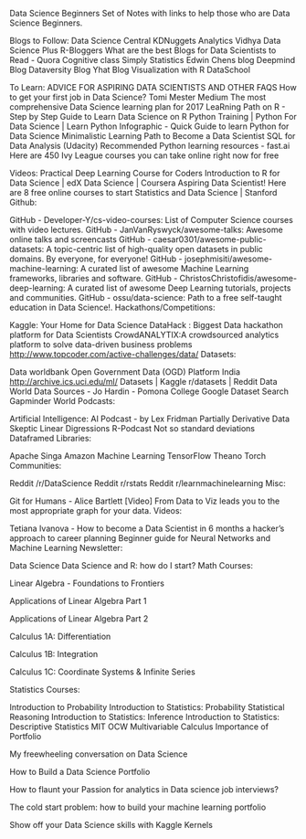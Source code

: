 Data Science Beginners
Set of Notes with links to help those who are Data Science Beginners.

Blogs to Follow:
Data Science Central
KDNuggets
Analytics Vidhya
Data Science Plus
R-Bloggers
What are the best Blogs for Data Scientists to Read - Quora
Cognitive class
Simply Statistics
Edwin Chens blog
Deepmind Blog
Dataversity Blog
Yhat Blog
Visualization with R
DataSchool

To Learn:
ADVICE FOR ASPIRING DATA SCIENTISTS AND OTHER FAQS
How to get your first job in Data Science? Tomi Mester Medium
The most comprehensive Data Science learning plan for 2017
LeaRning Path on R - Step by Step Guide to Learn Data Science on R
Python Training | Python For Data Science | Learn Python
Infographic - Quick Guide to learn Python for Data Science
Minimalistic Learning Path to Become a Data Scientist
SQL for Data Analysis (Udacity)
Recommended Python learning resources - fast.ai
Here are 450 Ivy League courses you can take online right now for free

Videos:
Practical Deep Learning Course for Coders
Introduction to R for Data Science | edX
Data Science | Coursera
Aspiring Data Scientist! Here are 8 free online courses to start
Statistics and Data Science | Stanford
Github:

GitHub - Developer-Y/cs-video-courses: List of Computer Science courses with video lectures.
GitHub - JanVanRyswyck/awesome-talks: Awesome online talks and screencasts
GitHub - caesar0301/awesome-public-datasets: A topic-centric list of high-quality open datasets in public domains. By everyone, for everyone!
GitHub - josephmisiti/awesome-machine-learning: A curated list of awesome Machine Learning frameworks, libraries and software.
GitHub - ChristosChristofidis/awesome-deep-learning: A curated list of awesome Deep Learning tutorials, projects and communities.
GitHub - ossu/data-science: Path to a free self-taught education in Data Science!.
Hackathons/Competitions:

Kaggle: Your Home for Data Science
DataHack : Biggest Data hackathon platform for Data Scientists
CrowdANALYTIX:A crowdsourced analytics platform to solve data-driven business problems
http://www.topcoder.com/active-challenges/data/
Datasets:

Data worldbank
Open Government Data (OGD) Platform India
http://archive.ics.uci.edu/ml/
Datasets | Kaggle
r/datasets | Reddit
Data World
Data Sources - Jo Hardin - Pomona College
Google Dataset Search
Gapminder World
Podcasts:

Artificial Intelligence: AI Podcast - by Lex Fridman
Partially Derivative
Data Skeptic
Linear Digressions
R-Podcast
Not so standard deviations
Dataframed
Libraries:

Apache Singa
Amazon Machine Learning
TensorFlow
Theano
Torch
Communities:

Reddit /r/DataScience
Reddit r/rstats
Reddit r/learnmachinelearning
Misc:

Git for Humans - Alice Bartlett [Video]
From Data to Viz leads you to the most appropriate graph for your data.
Videos:

Tetiana Ivanova - How to become a Data Scientist in 6 months a hacker’s approach to career planning
Beginner guide for Neural Networks and Machine Learning
Newsletter:

Data Science
Data Science and R: how do I start?
Math Courses:

Linear Algebra - Foundations to Frontiers

Applications of Linear Algebra Part 1

Applications of Linear Algebra Part 2

Calculus 1A: Differentiation

Calculus 1B: Integration

Calculus 1C: Coordinate Systems & Infinite Series

Statistics Courses:

Introduction to Probability
Introduction to Statistics: Probability
Statistical Reasoning
Introduction to Statistics: Inference
Introduction to Statistics: Descriptive Statistics
MIT OCW Multivariable Calculus
Importance of Portfolio

My freewheeling conversation on Data Science

How to Build a Data Science Portfolio

How to flaunt your Passion for analytics in Data science job interviews?

The cold start problem: how to build your machine learning portfolio

Show off your Data Science skills with Kaggle Kernels
